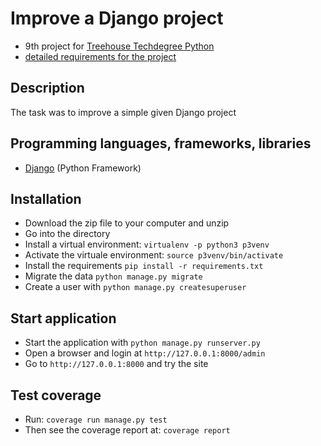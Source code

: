 # Improve a Django project
- 9th project for [Treehouse Techdegree Python](https://teamtreehouse.com/techdegree/python-web-development)
- [detailed requirements for the project](docs/assigment.md)

## Description
The task was to improve a simple given Django project

## Programming languages, frameworks, libraries
- [Django](https://www.djangoproject.com/) (Python Framework)

## Installation
- Download the zip file to your computer and unzip
- Go into the directory
- Install a virtual environment:
    `virtualenv -p python3 p3venv`
- Activate the virtuale environment:
    `source p3venv/bin/activate`
- Install the requirements
    `pip install -r requirements.txt`
- Migrate the data `python manage.py migrate`
- Create a user with `python manage.py createsuperuser`    

## Start application
- Start the application with `python manage.py runserver.py`
- Open a browser and login at `http://127.0.0.1:8000/admin`
- Go to `http://127.0.0.1:8000` and try the site

## Test coverage
- Run: `coverage run manage.py test`
- Then see the coverage report at: `coverage report`
